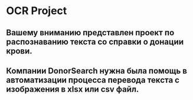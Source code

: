 # OCR Project
## Вашему вниманию представлен проект по распознаванию текста со справки о донации крови.
## Компании DonorSearch нужна была помощь в автоматизации процесса перевода текста с изображения в xlsx или csv файл.

